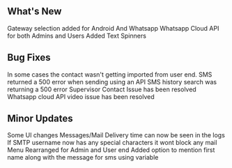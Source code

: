 ## What's New
Gateway selection added for Android And Whatsapp
Whatsapp Cloud API for both Admins and Users
Added Text Spinners

## Bug Fixes
In some cases the contact wasn't getting imported from user end.
SMS returned a 500 error when sending using an API
SMS history search was returning a 500 error
Supervisor Contact Issue has been resolved 
Whatsapp cloud API video issue has been resolved

## Minor Updates
Some UI changes 
Messages/Mail Delivery time can now be seen in the logs
If SMTP username now has any special characters it wont block any mail
Menu Rearranged for Admin and User end
Added option to mention first name along with the message for sms using variable


